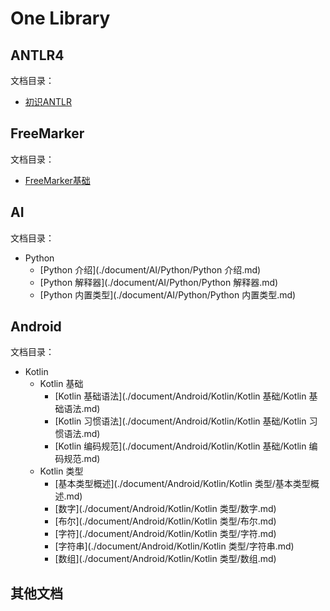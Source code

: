 # One Library

## ANTLR4

文档目录：

- [初识ANTLR](./document/ANTLR4/初识ANTLR.md)

## FreeMarker

文档目录：

- [FreeMarker基础](./document/FreeMarker/FreeMarker基础.md)

## AI

文档目录：

- Python
  - [Python 介绍](./document/AI/Python/Python 介绍.md)
  - [Python 解释器](./document/AI/Python/Python 解释器.md)
  - [Python 内置类型](./document/AI/Python/Python 内置类型.md)

## Android

文档目录：

- Kotlin
  - Kotlin 基础
    - [Kotlin 基础语法](./document/Android/Kotlin/Kotlin 基础/Kotlin 基础语法.md)
    - [Kotlin 习惯语法](./document/Android/Kotlin/Kotlin 基础/Kotlin 习惯语法.md)
    - [Kotlin 编码规范](./document/Android/Kotlin/Kotlin 基础/Kotlin 编码规范.md)
  - Kotlin 类型
    - [基本类型概述](./document/Android/Kotlin/Kotlin 类型/基本类型概述.md)
    - [数字](./document/Android/Kotlin/Kotlin 类型/数字.md)
    - [布尔](./document/Android/Kotlin/Kotlin 类型/布尔.md)
    - [字符](./document/Android/Kotlin/Kotlin 类型/字符.md)
    - [字符串](./document/Android/Kotlin/Kotlin 类型/字符串.md)
    - [数组](./document/Android/Kotlin/Kotlin 类型/数组.md)


## 其他文档

